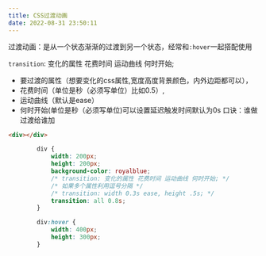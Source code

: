 ```yaml
---
title: CSS过渡动画
date: 2022-08-31 23:50:11
---
```


过渡动画：是从一个状态渐渐的过渡到另一个状态，经常和`:hover`一起搭配使用

 `transition`: 变化的属性 花费时间 运动曲线 何时开始;

- 要过渡的属性（想要变化的css属性,宽度高度背景颜色，内外边距都可以），
- 花费时间（单位是秒（必须写单位）比如0.5）,
- 运动曲线（默认是ease）
- 何时开始(单位是秒（必须写单位)可以设置延迟触发时间默认为0s
口诀：谁做过渡给谁加

```html
<div></div>
```

```css
        div {
            width: 200px;
            height: 200px;
            background-color: royalblue;
            /* transition: 变化的属性 花费时间 运动曲线 何时开始; */
            /* 如果多个属性利用逗号分隔 */
            /* transition: width 0.3s ease, height .5s; */
            transition: all 0.8s;
        }

        div:hover {
            width: 400px;
            height: 300px;
        }
```

